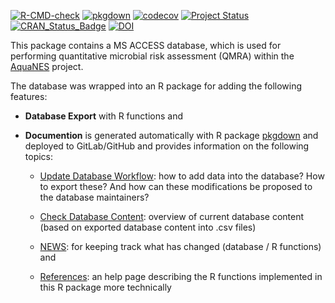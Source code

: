 [![R-CMD-check](https://github.com/KWB-R/qmra.db/workflows/R-CMD-check/badge.svg)](https://github.com/KWB-R/qmra.db/actions?query=workflow%3AR-CMD-check)
[![pkgdown](https://github.com/KWB-R/qmra.db/workflows/pkgdown/badge.svg)](https://github.com/KWB-R/qmra.db/actions?query=workflow%3Apkgdown)
[![codecov](https://codecov.io/github/KWB-R/qmra.db/branch/master/graphs/badge.svg)](https://codecov.io/github/KWB-R/qmra.db)
[![Project Status](https://img.shields.io/badge/lifecycle-maturing-blue.svg)](https://www.tidyverse.org/lifecycle/#maturing)
[![CRAN_Status_Badge](https://www.r-pkg.org/badges/version/qmra.db)]()
[![DOI](https://zenodo.org/badge/DOI/10.5281/zenodo.3339321.svg)](https://doi.org/10.5281/zenodo.3339321)

This package contains a MS ACCESS database, which is used for performing 
quantitative microbial risk assessment (QMRA) within the [AquaNES](https://www.kompetenz-wasser.de/en/project/aquanes-prozesskombinationen-fuer-die-wasseraufbereitung/) project. 

The database was wrapped into an R package for adding the following features: 


- **Database Export** with R functions and 

- **Documention** is generated automatically with R package [pkgdown](https://pkgdown.r-lib.org/) and deployed to GitLab/GitHub and provides
information on the following topics:

    + [Update Database Workflow](articles/update_database.html): how to add data into the 
    database? How to export these? And how can these modifications be proposed
    to the database maintainers?
    
    + [Check Database Content](articles/database_content.html): overview of 
    current database content (based on exported database content into .csv files)
    
    + [NEWS](news.html): for keeping track what has changed (database / R functions)
    and 
    
    + [References](references.html): an help page describing the R functions 
    implemented in this R package more technically
    
    




